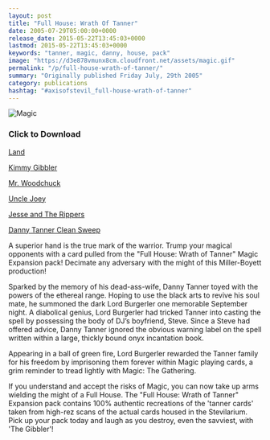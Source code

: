 ```yaml
---
layout: post
title: "Full House: Wrath Of Tanner"
date: 2005-07-29T05:00:00+0000
release_date: 2015-05-22T13:45:03+0000
lastmod: 2015-05-22T13:45:03+0000
keywords: "tanner, magic, danny, house, pack"
image: "https://d3e878vmunx8cm.cloudfront.net/assets/magic.gif"
permalink: "/p/full-house-wrath-of-tanner/"
summary: "Originally published Friday July, 29th 2005"
category: publications
hashtag: "#axisofstevil_full-house-wrath-of-tanner"
---
```


[id_1]: https://d3e878vmunx8cm.cloudfront.net/assets/magic.gif "Magic"
![Magic][id_1]

### Click to Download ###

[Land](https://d3e878vmunx8cm.cloudfront.net/assets/magicland.gif "Land")

[Kimmy Gibbler](https://d3e878vmunx8cm.cloudfront.net/assets/magicgibble.gif "Kimmy Gibbler")

[Mr. Woodchuck](https://d3e878vmunx8cm.cloudfront.net/assets/magicwoodchuck.gif "Mr. Woodchuck")

[Uncle Joey](https://d3e878vmunx8cm.cloudfront.net/assets/magicjoey.gif "Uncle Joey")

[Jesse and The Rippers](https://d3e878vmunx8cm.cloudfront.net/assets/magicripper.gif "Jesse and The Rippers")

[Danny Tanner Clean Sweep](https://d3e878vmunx8cm.cloudfront.net/assets/magicdanny.gif "Danny Tanner Clean Sweep")

A superior hand is the true mark of the warrior. Trump your magical opponents with a card pulled from the "Full House: Wrath of Tanner" Magic Expansion pack! Decimate any adversary with the might of this Miller-Boyett production!

Sparked by the memory of his dead-ass-wife, Danny Tanner toyed with the powers of the ethereal range. Hoping to use the black arts to revive his soul mate, he summoned the dark Lord Burgerler one memorable September night. A diabolical genius, Lord Burgerler had tricked Tanner into casting the spell by possessing the body of DJ’s boyfriend, Steve. Since a Steve had offered advice, Danny Tanner ignored the obvious warning label on the spell written within a large, thickly bound onyx incantation book.

Appearing in a ball of green fire, Lord Burgerler rewarded the Tanner family for his freedom by imprisoning them forever within Magic playing cards, a grim reminder to tread lightly with Magic: The Gathering.

If you understand and accept the risks of Magic, you can now take up arms wielding the might of a Full House. The "Full House: Wrath of Tanner" Expansion pack contains 100% authentic recreations of the 'tanner cards' taken from high-rez scans of the actual cards housed in the Stevilarium. Pick up your pack today and laugh as you destroy, even the savviest, with 'The Gibbler'!

